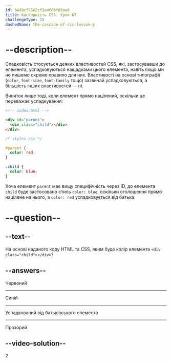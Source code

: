 ```yaml
---
id: 6489cf7682cf2e4f86f03ae8
title: Каскадність CSS. Урок №7
challengeType: 15
dashedName: the-cascade-of-css-lesson-g
---
```


# --description--

Спадковість стосується деяких властивостей CSS, які, застосувавши до елемента, успадковуються нащадками цього елемента, навіть якщо ми не пишемо окреме правило для них. Властивості на основі типографії (`color`, `font-size`, `font-family` тощо) зазвичай успадковуються, а більшість інших властивостей — ні.

Виняток лише тоді, коли елемент прямо націлений, оскільки це переважає успадкування:

```html
<!-- index.html -->

<div id="parent">
  <div class="child"></div>
</div>
```

```css
/* styles.css */

#parent {
  color: red;
}

.child {
  color: blue;
}
```

Хоча елемент `parent` має вищу специфічність через ID, до елемента `child` буде застосовано стиль `color: blue`, оскільки оголошення прямо націлене на нього, а `color: red` успадковується від батька.

# --question--

## --text--

На основі наданого коду HTML та CSS, яким буде колір елемента `<div class="child"></div>`?

## --answers--

Червоний

---

Синій

---

Успадкований від батьківського елемента

---

Прозорий

## --video-solution--

2
